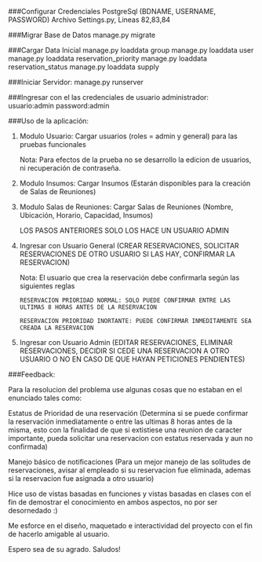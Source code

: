 ###Configurar Credenciales PostgreSql (BDNAME, USERNAME, PASSWORD)
 Archivo Settings.py, Lineas 82,83,84

###Migrar Base de Datos
 manage.py migrate

###Cargar Data Inicial
 manage.py loaddata group
 manage.py loaddata user
 manage.py loaddata reservation_priority
 manage.py loaddata reservation_status
 manage.py loaddata supply

###Iniciar Servidor:
 manage.py runserver

###Ingresar con el las credenciales de usuario administrador:
 usuario:admin
 password:admin

###Uso de la aplicación: 
 
 1. Modulo Usuario: Cargar usuarios (roles = admin y general) para las pruebas funcionales
 
	Nota: Para efectos de la prueba no se desarrollo la edicion de usuarios, ni recuperación de contraseña.

 2. Modulo Insumos: Cargar Insumos (Estarán disponibles para la creación de Salas de Reuniones)
 
 3. Modulo Salas de Reuniones: Cargar Salas de Reuniones (Nombre, Ubicación, Horario, Capacidad, Insumos)

	LOS PASOS ANTERIORES SOLO LOS HACE UN USUARIO ADMIN

 4. Ingresar con Usuario General (CREAR RESERVACIONES, SOLICITAR RESERVACIONES DE OTRO USUARIO SI LAS HAY, CONFIRMAR LA RESERVACION)
 
	Nota: El usuario que crea la reservación debe confirmarla según las siguientes reglas
	
		RESERVACION PRIORIDAD NORMAL: SOLO PUEDE CONFIRMAR ENTRE LAS ULTIMAS 8 HORAS ANTES DE LA RESERVACION
		
		RESERVACION PRIORIDAD INORTANTE: PUEDE CONFIRMAR INMEDITAMENTE SEA CREADA LA RESERVACION
 

 5. Ingresar con Usuario Admin (EDITAR RESERVACIONES, ELIMINAR RESERVACIONES, DECIDIR SI CEDE UNA RESERVACION A OTRO USUARIO O NO EN CASO DE QUE HAYAN PETICIONES PENDIENTES)

 
###Feedback:

 Para la resolucion del problema use algunas cosas que no estaban en el enunciado tales como:
 
 Estatus de Prioridad de una reservación (Determina si se puede confirmar la reservación inmediatamente o entre las ultimas 8 horas antes de la misma, esto con la finalidad de que si extistiese una reunion de caracter importante, pueda solicitar una reservacion con estatus reservada y aun no confirmada)
	
 Manejo básico de notificaciones (Para un mejor manejo de las solitudes de reservaciones, avisar al empleado si su reservacion fue eliminada, ademas si la reservacion fue asignada a otro usuario)
 
 Hice uso de vistas basadas en funciones y vistas basadas en clases con el fin de demostrar el conocimiento en ambos aspectos, no por ser desornedado :)
 
 Me esforce en el diseño, maquetado e interactividad del proyecto con el fin de hacerlo amigable al usuario.
 
 Espero sea de su agrado. Saludos!
